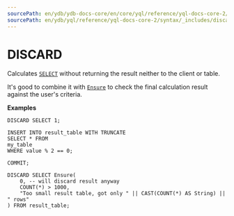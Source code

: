 ```yaml
---
sourcePath: en/ydb/ydb-docs-core/en/core/yql/reference/yql-docs-core-2/syntax/_includes/discard.md
sourcePath: en/ydb/yql/reference/yql-docs-core-2/syntax/_includes/discard.md
---
```

# DISCARD

Calculates [`SELECT`](../select.md) without returning the result neither to the client or table. 

It's good to combine it with [`Ensure`](../../builtins/basic.md#ensure) to check the final calculation result against the user's criteria.

**Examples**

```yql
DISCARD SELECT 1;
```

```yql
INSERT INTO result_table WITH TRUNCATE
SELECT * FROM
my_table
WHERE value % 2 == 0;

COMMIT;

DISCARD SELECT Ensure(
    0, -- will discard result anyway
    COUNT(*) > 1000,
    "Too small result table, got only " || CAST(COUNT(*) AS String) || " rows"
) FROM result_table;
```

